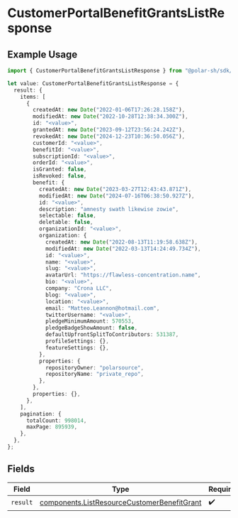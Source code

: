 # CustomerPortalBenefitGrantsListResponse

## Example Usage

```typescript
import { CustomerPortalBenefitGrantsListResponse } from "@polar-sh/sdk/models/operations";

let value: CustomerPortalBenefitGrantsListResponse = {
  result: {
    items: [
      {
        createdAt: new Date("2022-01-06T17:26:28.158Z"),
        modifiedAt: new Date("2022-10-28T12:38:34.300Z"),
        id: "<value>",
        grantedAt: new Date("2023-09-12T23:56:24.242Z"),
        revokedAt: new Date("2024-12-23T10:36:50.056Z"),
        customerId: "<value>",
        benefitId: "<value>",
        subscriptionId: "<value>",
        orderId: "<value>",
        isGranted: false,
        isRevoked: false,
        benefit: {
          createdAt: new Date("2023-03-27T12:43:43.871Z"),
          modifiedAt: new Date("2024-07-16T06:38:50.927Z"),
          id: "<value>",
          description: "amnesty swath likewise zowie",
          selectable: false,
          deletable: false,
          organizationId: "<value>",
          organization: {
            createdAt: new Date("2022-08-13T11:19:58.638Z"),
            modifiedAt: new Date("2022-03-13T14:24:49.734Z"),
            id: "<value>",
            name: "<value>",
            slug: "<value>",
            avatarUrl: "https://flawless-concentration.name",
            bio: "<value>",
            company: "Crona LLC",
            blog: "<value>",
            location: "<value>",
            email: "Matteo.Leannon@hotmail.com",
            twitterUsername: "<value>",
            pledgeMinimumAmount: 570553,
            pledgeBadgeShowAmount: false,
            defaultUpfrontSplitToContributors: 531387,
            profileSettings: {},
            featureSettings: {},
          },
          properties: {
            repositoryOwner: "polarsource",
            repositoryName: "private_repo",
          },
        },
        properties: {},
      },
    ],
    pagination: {
      totalCount: 998014,
      maxPage: 895939,
    },
  },
};
```

## Fields

| Field                                                                                                      | Type                                                                                                       | Required                                                                                                   | Description                                                                                                |
| ---------------------------------------------------------------------------------------------------------- | ---------------------------------------------------------------------------------------------------------- | ---------------------------------------------------------------------------------------------------------- | ---------------------------------------------------------------------------------------------------------- |
| `result`                                                                                                   | [components.ListResourceCustomerBenefitGrant](../../models/components/listresourcecustomerbenefitgrant.md) | :heavy_check_mark:                                                                                         | N/A                                                                                                        |